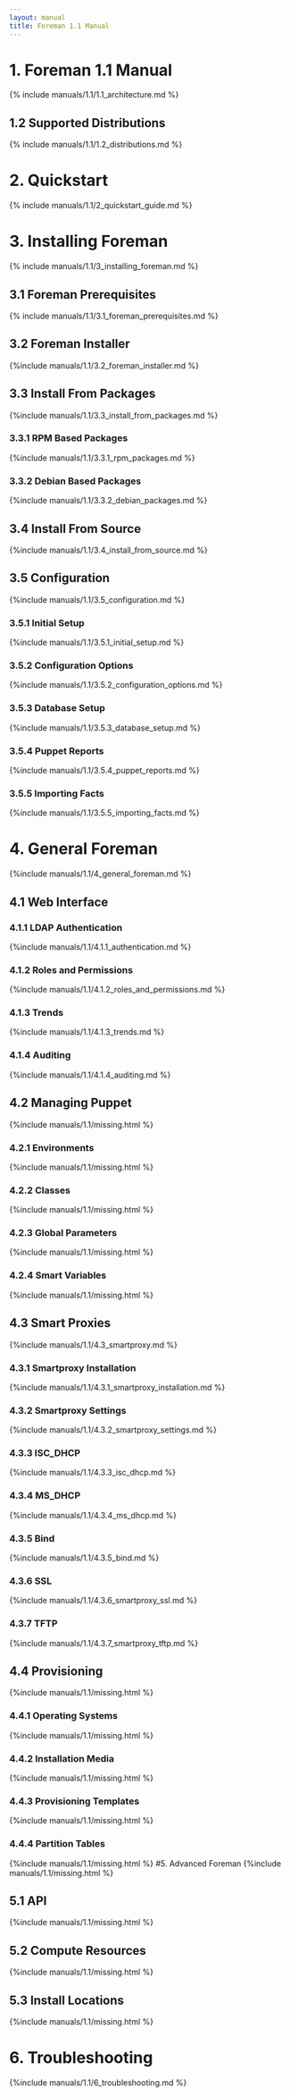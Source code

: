 ```yaml
---
layout: manual
title: Foreman 1.1 Manual
---
```


# 1. Foreman 1.1 Manual
{% include manuals/1.1/1.1_architecture.md %}

## 1.2 Supported Distributions
{% include manuals/1.1/1.2_distributions.md %}

# 2. Quickstart
{% include manuals/1.1/2_quickstart_guide.md %}

# 3. Installing Foreman
{% include manuals/1.1/3_installing_foreman.md %}
## 3.1 Foreman Prerequisites
{% include manuals/1.1/3.1_foreman_prerequisites.md %}
## 3.2 Foreman Installer
{%include manuals/1.1/3.2_foreman_installer.md %}
## 3.3 Install From Packages
{%include manuals/1.1/3.3_install_from_packages.md %}
### 3.3.1 RPM Based Packages
{%include manuals/1.1/3.3.1_rpm_packages.md %}
### 3.3.2 Debian Based Packages
{%include manuals/1.1/3.3.2_debian_packages.md %}
## 3.4 Install From Source
{%include manuals/1.1/3.4_install_from_source.md %}
## 3.5 Configuration
{%include manuals/1.1/3.5_configuration.md %}
### 3.5.1 Initial Setup
{%include manuals/1.1/3.5.1_initial_setup.md %}
### 3.5.2 Configuration Options
{%include manuals/1.1/3.5.2_configuration_options.md %}
### 3.5.3 Database Setup
{%include manuals/1.1/3.5.3_database_setup.md %}
### 3.5.4 Puppet Reports
{%include manuals/1.1/3.5.4_puppet_reports.md %}
### 3.5.5 Importing Facts
{%include manuals/1.1/3.5.5_importing_facts.md %}

# 4. General Foreman
{%include manuals/1.1/4_general_foreman.md %}
## 4.1 Web Interface
### 4.1.1 LDAP Authentication
{%include manuals/1.1/4.1.1_authentication.md %}
### 4.1.2 Roles and Permissions
{%include manuals/1.1/4.1.2_roles_and_permissions.md %}
### 4.1.3 Trends
{%include manuals/1.1/4.1.3_trends.md %}
### 4.1.4 Auditing
{%include manuals/1.1/4.1.4_auditing.md %}

## 4.2 Managing Puppet
{%include manuals/1.1/missing.html %}
### 4.2.1 Environments
{%include manuals/1.1/missing.html %}
### 4.2.2 Classes
{%include manuals/1.1/missing.html %}
### 4.2.3 Global Parameters
{%include manuals/1.1/missing.html %}
### 4.2.4 Smart Variables
{%include manuals/1.1/missing.html %}

## 4.3 Smart Proxies
{%include manuals/1.1/4.3_smartproxy.md %}
### 4.3.1 Smartproxy Installation
{%include manuals/1.1/4.3.1_smartproxy_installation.md %}
### 4.3.2 Smartproxy Settings
{%include manuals/1.1/4.3.2_smartproxy_settings.md %}
### 4.3.3 ISC_DHCP
{%include manuals/1.1/4.3.3_isc_dhcp.md %}
### 4.3.4 MS_DHCP
{%include manuals/1.1/4.3.4_ms_dhcp.md %}
### 4.3.5 Bind
{%include manuals/1.1/4.3.5_bind.md %}
### 4.3.6 SSL
{%include manuals/1.1/4.3.6_smartproxy_ssl.md %}
### 4.3.7 TFTP
{%include manuals/1.1/4.3.7_smartproxy_tftp.md %}

## 4.4 Provisioning
{%include manuals/1.1/missing.html %}
### 4.4.1 Operating Systems
{%include manuals/1.1/missing.html %}
### 4.4.2 Installation Media
{%include manuals/1.1/missing.html %}
### 4.4.3 Provisioning Templates
{%include manuals/1.1/missing.html %}
### 4.4.4 Partition Tables
{%include manuals/1.1/missing.html %}
#5. Advanced Foreman
 {%include manuals/1.1/missing.html %}
## 5.1 API
{%include manuals/1.1/missing.html %}
## 5.2 Compute Resources
{%include manuals/1.1/missing.html %}
## 5.3 Install Locations
{%include manuals/1.1/missing.html %}
# 6. Troubleshooting
{%include manuals/1.1/6_troubleshooting.md %}
